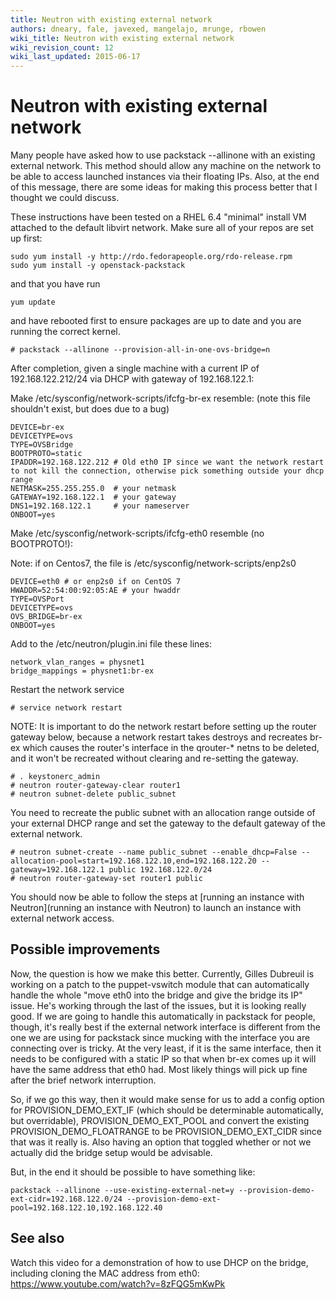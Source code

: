 ```yaml
---
title: Neutron with existing external network
authors: dneary, fale, javexed, mangelajo, mrunge, rbowen
wiki_title: Neutron with existing external network
wiki_revision_count: 12
wiki_last_updated: 2015-06-17
---
```


# Neutron with existing external network

Many people have asked how to use packstack --allinone with an existing external network. This method should allow any machine on the network to be able to access launched instances via their floating IPs. Also, at the end of this message, there are some ideas for making this process better that I thought we could discuss.

These instructions have been tested on a RHEL 6.4 "minimal" install VM attached to the default libvirt network. Make sure all of your repos are set up first:

    sudo yum install -y http://rdo.fedorapeople.org/rdo-release.rpm
    sudo yum install -y openstack-packstack

and that you have run

    yum update

and have rebooted first to ensure packages are up to date and you are running the correct kernel.

    # packstack --allinone --provision-all-in-one-ovs-bridge=n

After completion, given a single machine with a current IP of 192.168.122.212/24 via DHCP with gateway of 192.168.122.1:

Make /etc/sysconfig/network-scripts/ifcfg-br-ex resemble: (note this file shouldn't exist, but does due to a bug)

    DEVICE=br-ex
    DEVICETYPE=ovs
    TYPE=OVSBridge
    BOOTPROTO=static
    IPADDR=192.168.122.212 # Old eth0 IP since we want the network restart to not kill the connection, otherwise pick something outside your dhcp range
    NETMASK=255.255.255.0  # your netmask
    GATEWAY=192.168.122.1  # your gateway
    DNS1=192.168.122.1     # your nameserver
    ONBOOT=yes

Make /etc/sysconfig/network-scripts/ifcfg-eth0 resemble (no BOOTPROTO!):

Note: if on Centos7, the file is /etc/sysconfig/network-scripts/enp2s0

    DEVICE=eth0 # or enp2s0 if on CentOS 7
    HWADDR=52:54:00:92:05:AE # your hwaddr
    TYPE=OVSPort
    DEVICETYPE=ovs
    OVS_BRIDGE=br-ex
    ONBOOT=yes

Add to the /etc/neutron/plugin.ini file these lines:

    network_vlan_ranges = physnet1
    bridge_mappings = physnet1:br-ex

Restart the network service

    # service network restart

NOTE: It is important to do the network restart before setting up the router gateway below, because a network restart takes destroys and recreates br-ex which causes the router's interface in the qrouter-\* netns to be deleted, and it won't be recreated without clearing and re-setting the gateway.

    # . keystonerc_admin
    # neutron router-gateway-clear router1
    # neutron subnet-delete public_subnet

You need to recreate the public subnet with an allocation range outside of your external DHCP range and set the gateway to the default gateway of the external network.

    # neutron subnet-create --name public_subnet --enable_dhcp=False --allocation-pool=start=192.168.122.10,end=192.168.122.20 --gateway=192.168.122.1 public 192.168.122.0/24
    # neutron router-gateway-set router1 public

You should now be able to follow the steps at [running an instance with Neutron](running an instance with Neutron) to launch an instance with external network access.

## Possible improvements

Now, the question is how we make this better. Currently, Gilles Dubreuil is working on a patch to the puppet-vswitch module that can automatically handle the whole "move eth0 into the bridge and give the bridge its IP" issue. He's working through the last of the issues, but it is looking really good. If we are going to handle this automatically in packstack for people, though, it's really best if the external network interface is different from the one we are using for packstack since mucking with the interface you are connecting over is tricky. At the very least, if it is the same interface, then it needs to be configured with a static IP so that when br-ex comes up it will have the same address that eth0 had. Most likely things will pick up fine after the brief network interruption.

So, if we go this way, then it would make sense for us to add a config option for PROVISION_DEMO_EXT_IF (which should be determinable automatically, but overridable), PROVISION_DEMO_EXT_POOL and convert the existing PROVISION_DEMO_FLOATRANGE to be PROVISION_DEMO_EXT_CIDR since that was it really is. Also having an option that toggled whether or not we actually did the bridge setup would be advisable.

But, in the end it should be possible to have something like:

    packstack --allinone --use-existing-external-net=y --provision-demo-ext-cidr=192.168.122.0/24 --provision-demo-ext-pool=192.168.122.10,192.168.122.40

## See also

Watch this video for a demonstration of how to use DHCP on the bridge, including cloning the MAC address from eth0: <https://www.youtube.com/watch?v=8zFQG5mKwPk>
